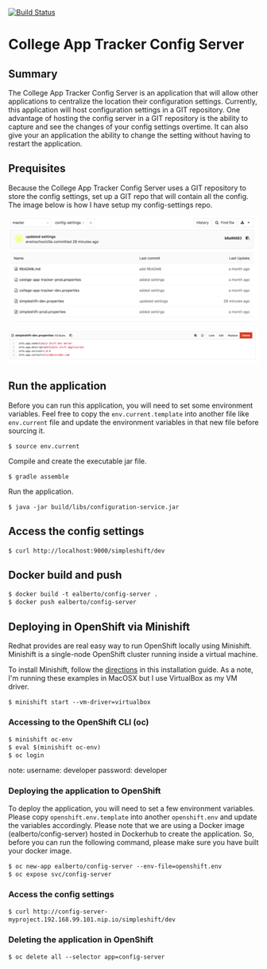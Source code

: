 [![Build Status](https://travis-ci.org/erwindev/config-server.svg?branch=master)](https://travis-ci.org/erwindev/config-server)

# College App Tracker Config Server

## Summary
The College App Tracker Config Server is an application that will allow other applications to centralize the location their configuration settings.  Currently, this application will host configuration settings in a GIT repository.  One advantage of hosting the config server in a GIT repository is the ability to capture and see the changes of your config settings overtime.  It can also give your an application the ability to change the setting without having to restart the application.


## Prequisites
Because the College App Tracker Config Server uses a GIT repository to store the config settings, set up a GIT repo that will contain all the config.  The image below is how I have setup my config-settings repo.

![GIT repo](readme-assets/config-settings.png)

![Example properties file](readme-assets/example-properties.png)   
   
## Run the application

Before you can run this application, you will need to set some environment variables.  Feel free to copy the `env.current.template` into another file like `env.current` file and update the environment variables in that new file before sourcing it.  
  
```
$ source env.current
```  

Compile and create the executable jar file.

```
$ gradle assemble
```

Run the application.

```
$ java -jar build/libs/configuration-service.jar

```

## Access the config settings

```
$ curl http://localhost:9000/simpleshift/dev

```    

## Docker build and push
```
$ docker build -t ealberto/config-server .
$ docker push ealberto/config-server
```

## Deploying in OpenShift via Minishift

Redhat provides are real easy way to run OpenShift locally using Minishift.  Minishift is a single-node OpenShift cluster running inside a virtual machine.

To install Minishift, follow the [directions](https://docs.openshift.org/latest/minishift/getting-started/installing.html) in this installation guide.  As a note, I'm running these examples in MacOSX but I use VirtualBox as my VM driver.  

```
$ minishift start --vm-driver=virtualbox

```

### Accessing to the OpenShift CLI (oc)
```
$ minishift oc-env
$ eval $(minishift oc-env)
$ oc login

```
note: 
username: developer
password: developer

### Deploying the application to OpenShift
To deploy the application, you will need to set a few environment variables.  Please copy `openshift.env.template` into another `openshift.env` and update the variables accordingly.
Please note that we are using a Docker image (ealberto/config-server) hosted in Dockerhub to create the application.  So, before you can run the following command, please make sure you have built your docker image.
```
$ oc new-app ealberto/config-server --env-file=openshift.env
$ oc expose svc/config-server

```

### Access the config settings
```
$ curl http://config-server-myproject.192.168.99.101.nip.io/simpleshift/dev
```

### Deleting the application in OpenShift
```
$ oc delete all --selector app=config-server
```
